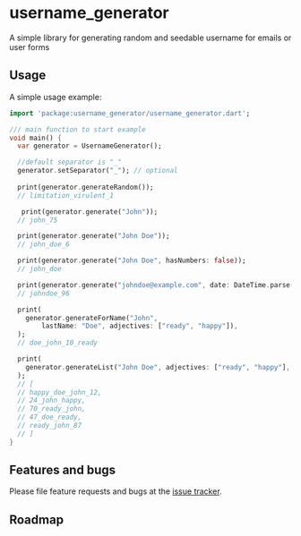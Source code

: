 # username_generator

A simple library for generating random and seedable username for emails or user forms

## Usage

A simple usage example:
```dart
import 'package:username_generator/username_generator.dart';

/// main function to start example
void main() {
  var generator = UsernameGenerator();

  //default separator is "_" 
  generator.setSeparator("_"); // optional
 
  print(generator.generateRandom());
  // limitation_virulent_1

   print(generator.generate("John"));
  // john_75

  print(generator.generate("John Doe"));
  // john_doe_6

  print(generator.generate("John Doe", hasNumbers: false));
  // john_doe

  print(generator.generate("johndoe@example.com", date: DateTime.parse("1996-01-15")));
  // johndoe_96

  print(
    generator.generateForName("John",
        lastName: "Doe", adjectives: ["ready", "happy"]),
  );
  // doe_john_10_ready

  print(
    generator.generateList("John Doe", adjectives: ["ready", "happy"], length: 5),
  );
  // [
  // happy_doe_john_12,
  // 24_john_happy,
  // 70_ready_john,
  // 47_doe_ready,
  // ready_john_87
  // ]
}

```
## Features and bugs

Please file feature requests and bugs at the [issue tracker][tracker].

[tracker]: https://github.com/prikeshsavla/username_generator.dart/issues


## Roadmap   
